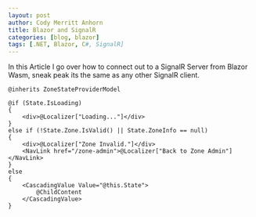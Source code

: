 ```yaml
---
layout: post
author: Cody Merritt Anhorn
title: Blazor and SignalR
categories: [blog, blazor]
tags: [.NET, Blazor, C#, SignalR]
---
```


In this Article I go over how to connect out to a SignalR Server from Blazor Wasm, sneak peak its the same as any other SignalR client. 


~~~
@inherits ZoneStateProviderModel

@if (State.IsLoading)
{
    <div>@Localizer["Loading..."]</div>
}
else if (!State.Zone.IsValid() || State.ZoneInfo == null)
{
    <div>@Localizer["Zone Invalid."]</div>
    <NavLink href="/zone-admin">@Localizer["Back to Zone Admin"]</NavLink>
}
else
{
    <CascadingValue Value="@this.State">
        @ChildContent
    </CascadingValue>
}
~~~


